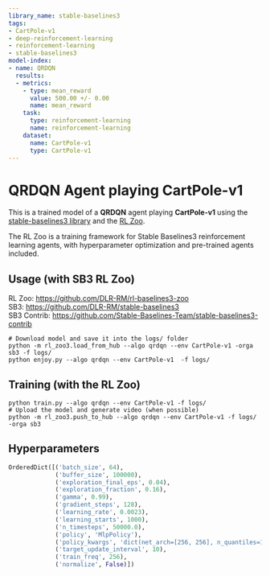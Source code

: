```yaml
---
library_name: stable-baselines3
tags:
- CartPole-v1
- deep-reinforcement-learning
- reinforcement-learning
- stable-baselines3
model-index:
- name: QRDQN
  results:
  - metrics:
    - type: mean_reward
      value: 500.00 +/- 0.00
      name: mean_reward
    task:
      type: reinforcement-learning
      name: reinforcement-learning
    dataset:
      name: CartPole-v1
      type: CartPole-v1
---
```


# **QRDQN** Agent playing **CartPole-v1**
This is a trained model of a **QRDQN** agent playing **CartPole-v1**
using the [stable-baselines3 library](https://github.com/DLR-RM/stable-baselines3)
and the [RL Zoo](https://github.com/DLR-RM/rl-baselines3-zoo).

The RL Zoo is a training framework for Stable Baselines3
reinforcement learning agents,
with hyperparameter optimization and pre-trained agents included.

## Usage (with SB3 RL Zoo)

RL Zoo: https://github.com/DLR-RM/rl-baselines3-zoo<br/>
SB3: https://github.com/DLR-RM/stable-baselines3<br/>
SB3 Contrib: https://github.com/Stable-Baselines-Team/stable-baselines3-contrib

```
# Download model and save it into the logs/ folder
python -m rl_zoo3.load_from_hub --algo qrdqn --env CartPole-v1 -orga sb3 -f logs/
python enjoy.py --algo qrdqn --env CartPole-v1  -f logs/
```

## Training (with the RL Zoo)
```
python train.py --algo qrdqn --env CartPole-v1 -f logs/
# Upload the model and generate video (when possible)
python -m rl_zoo3.push_to_hub --algo qrdqn --env CartPole-v1 -f logs/ -orga sb3
```

## Hyperparameters
```python
OrderedDict([('batch_size', 64),
             ('buffer_size', 100000),
             ('exploration_final_eps', 0.04),
             ('exploration_fraction', 0.16),
             ('gamma', 0.99),
             ('gradient_steps', 128),
             ('learning_rate', 0.0023),
             ('learning_starts', 1000),
             ('n_timesteps', 50000.0),
             ('policy', 'MlpPolicy'),
             ('policy_kwargs', 'dict(net_arch=[256, 256], n_quantiles=10)'),
             ('target_update_interval', 10),
             ('train_freq', 256),
             ('normalize', False)])
```
